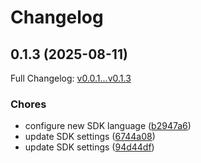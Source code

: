 # Changelog

## 0.1.3 (2025-08-11)

Full Changelog: [v0.0.1...v0.1.3](https://github.com/Benchify/benchify-sdk-python/compare/v0.0.1...v0.1.3)

### Chores

* configure new SDK language ([b2947a6](https://github.com/Benchify/benchify-sdk-python/commit/b2947a6d28b64d77a43add29773e1f5044a4b793))
* update SDK settings ([6744a08](https://github.com/Benchify/benchify-sdk-python/commit/6744a084c082925416efd1f4eaf2a3fa6319a8fe))
* update SDK settings ([94d44df](https://github.com/Benchify/benchify-sdk-python/commit/94d44dfa86ec52e67c81c1bce48f7551cdd2e551))
